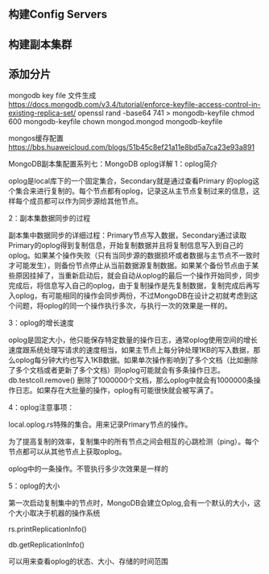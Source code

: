 ## 构建Config Servers

## 构建副本集群

## 添加分片

mongodb key file 文件生成
https://docs.mongodb.com/v3.4/tutorial/enforce-keyfile-access-control-in-existing-replica-set/
openssl rand -base64 741 > mongodb-keyfile
chmod 600 mongodb-keyfile
chown mongod.mongod mongodb-keyfile


mongos缓存配置
https://bbs.huaweicloud.com/blogs/51b45c8ef21a11e8bd5a7ca23e93a891


MongoDB副本集配置系列七：MongoDB oplog详解
1：oplog简介

oplog是local库下的一个固定集合，Secondary就是通过查看Primary 的oplog这个集合来进行复制的。每个节点都有oplog，记录这从主节点复制过来的信息，这样每个成员都可以作为同步源给其他节点。

 

2：副本集数据同步的过程

副本集中数据同步的详细过程：Primary节点写入数据，Secondary通过读取Primary的oplog得到复制信息，开始复制数据并且将复制信息写入到自己的oplog。如果某个操作失败（只有当同步源的数据损坏或者数据与主节点不一致时才可能发生），则备份节点停止从当前数据源复制数据。如果某个备份节点由于某些原因挂掉了，当重新启动后，就会自动从oplog的最后一个操作开始同步，同步完成后，将信息写入自己的oplog，由于复制操作是先复制数据，复制完成后再写入oplog，有可能相同的操作会同步两份，不过MongoDB在设计之初就考虑到这个问题，将oplog的同一个操作执行多次，与执行一次的效果是一样的。

3：oplog的增长速度

oplog是固定大小，他只能保存特定数量的操作日志，通常oplog使用空间的增长速度跟系统处理写请求的速度相当，如果主节点上每分钟处理1KB的写入数据，那么oplog每分钟大约也写入1KB数据。如果单次操作影响到了多个文档（比如删除了多个文档或者更新了多个文档）则oplog可能就会有多条操作日志。db.testcoll.remove() 删除了1000000个文档，那么oplog中就会有1000000条操作日志。如果存在大批量的操作，oplog有可能很快就会被写满了。

 

4：oplog注意事项：

local.oplog.rs特殊的集合。用来记录Primary节点的操作。

为了提高复制的效率，复制集中的所有节点之间会相互的心跳检测（ping）。每个节点都可以从其他节点上获取oplog。

oplog中的一条操作。不管执行多少次效果是一样的

5：oplog的大小

第一次启动复制集中的节点时，MongoDB会建立Oplog,会有一个默认的大小，这个大小取决于机器的操作系统

rs.printReplicationInfo()

db.getReplicationInfo()

可以用来查看oplog的状态、大小、存储的时间范围